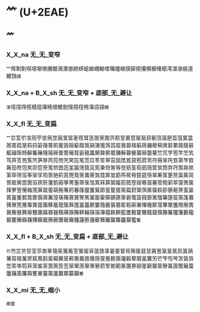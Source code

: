 # ⺮ (U+2EAE)

## ⺮

### X_X_na 无_无_变窄
`⺮`㒐㔍㔐㗛㗳㘉㦢㩶㭀㶕㶘㸅䒀䗗䗴䗻䘊䲙噬囖孂幯擌擳擶攥檱櫛櫡櫤滗澨瀄艞遾鳤鷑`䥷`

### X_X_na + B_X_sh 无_无_变窄 + 底部_无_避让
`㵺`㙮㩍㩐㯚㰏㲮㻶䊴䌣䲘劄憡撘樦橁潷譗鏼`鱵`

### X_X_fl 无_无_变扁
`⺮`䇗䇘䇙䇝䇟䇡䇢䇤䇥䇧䇪䇫䇭䇮䇯䇰䇱䇲䇴䇵䇷䇸䇹䇺䇻䇼䇽䈀䈃䈄䈈䈋䈌䈎䈏䈑䈓䈔䈕䈖䈙䈛䈜䈝䈟䈠䈣䈤䈥䈨䈪䈫䈬䈭䈮䈱䈲䈳䈶䈷䈸䈺䈻䈼䈾䈿䉁䉂䉃䉄䉈䉉䉋䉌䉍䉏䉒䉓䉔䉗䉘䉙䉚䉜䉣䉧䉩䉪䉮䉯䉰䉱䉲䉳䉵䉶䉷䉸䉹䵵竺竼竽竾竿笁笂笃笄笅笆笈笊笋笌笍笎笏笐笑笓笔笕笖笗笙笚笜笝笟笡笢笣笤笥符笧笨笩笪第笮笯笰笳笴笵笶笷笸笹笺笻笽笾筀筁筂筃筄筅筆筇筈等筊筋筌筍筎筏筐筑筒筓筕策筗筘筙筚筛筜筝筞筟筠筡筢筣筥筦筧筨筩筪筫筬筭筮筯筰筱筲筳筵筷筸筹筺筻筼筽筿简箁箃箅箆箇箈箉箊箋箌箍箏箐箑箒箓箔箕箖算箘箙箚箛箜箝箞箟箠管箢箣箤箥箦箧箨箩箮箯箱箲箳箴箵箶箷箸箹箺箻箼箽箿節篁篂篃篅篇篈築篊篋篌篍篎篏篐篑篒篓篔篕篗篘篙篚篛篜篝篞篟篠篡篢篣篤篥篦篧篨篩篪篫篬篭篮篯篰篱篲篳篴篵篶篷篹篺篻篼篾篿簀簁簂簃簄簆簇簈簉簊簋簌簍簎簏簑簒簓簕簖簘簙簚簛簜簞簟簠簡簢簣簤簥簦簨簩簪簫簬簭簮簯簰簱簲簳簵簶簻簿籀籁籂籃籄籈籊籋籍籎籏籐籑籒籓籔籕籖籗籘籙籛籜籟籠籡籢籣籤籥籦籧籨籩籪籫籬籭籮籱纂蠞`籰`

### X_X_fl + B_X_sh 无_无_变扁 + 底部_无_避让
`䇚`䇖䇛䇜䇞䇠䇣䇦䇨䇩䇬䇳䇶䇾䇿䈁䈂䈅䈆䈇䈉䈊䈍䈐䈒䈗䈘䈚䈞䈡䈢䈦䈧䈩䈯䈰䈴䈵䈹䈽䉀䉅䉆䉇䉎䉐䉑䉕䉖䉛䉝䉞䉟䉠䉡䉢䉤䉥䉦䉨䉫䉬䉭䉴竻笀笇笉笒笘笛笞笠笫笭笱笲笼笿答筤筴筶签箂箄箎箪箫箬箭箰箾範篆篖篸篽簅簐簔簗簝簧簴簷簸簹簺簼簽簾籅籆籇籉籌籚籝籞籯籲`䉊`

### X_X_mi 无_无_缩小 
`癤匴`
